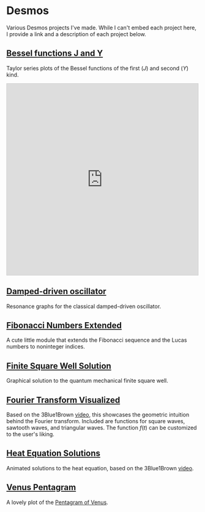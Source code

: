 # Desmos
Various Desmos projects I've made. While I can't embed each project here, I provide a link and a description of each project below.

## [Bessel functions J and Y](https://www.desmos.com/calculator/ievqtywfk5)
Taylor series plots of the Bessel functions of the first (*J*) and second (*Y*) kind.

<iframe src="https://www.desmos.com/calculator/kcezf2w1cq?embed" width="500" height="500" style="border: 1px solid #ccc" frameborder=0></iframe>

## [Damped-driven oscillator](https://www.desmos.com/calculator/y7q6colulj)
Resonance graphs for the classical damped-driven oscillator.

## [Fibonacci Numbers Extended](https://www.desmos.com/calculator/cpu9oqpndj)
A cute little module that extends the Fibonacci sequence and the Lucas numbers to noninteger indices.

## [Finite Square Well Solution](https://www.desmos.com/calculator/qv2oyweian)
Graphical solution to the quantum mechanical finite square well.

## [Fourier Transform Visualized](https://www.desmos.com/calculator/exhbaz9mpf)
Based on the 3Blue1Brown [video](https://youtu.be/spUNpyF58BY), this showcases the geometric intuition behind the Fourier transform. Included are functions for square waves, sawtooth waves, and triangular waves. The function *f*(*t*) can be customized to the user's liking.

## [Heat Equation Solutions](https://www.desmos.com/calculator/jm0wguklxe)
Animated solutions to the heat equation, based on the 3Blue1Brown [video](https://youtu.be/ToIXSwZ1pJU).

## [Venus Pentagram](https://www.desmos.com/calculator/8jvl6b2k0t)
A lovely plot of the [Pentagram of Venus](http://eqnoftheday.com/the-pentagram-of-venus/).
